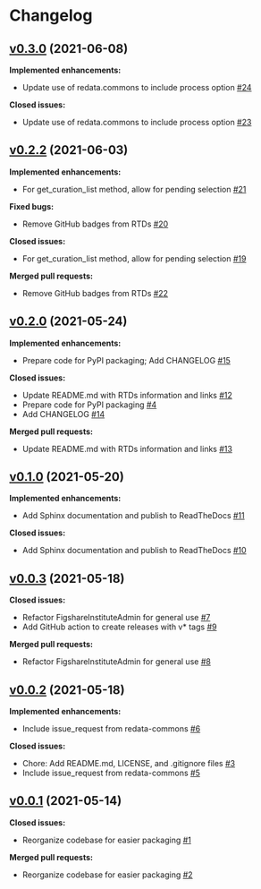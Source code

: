 # Changelog

## [v0.3.0](https://github.com/UAL-ODIS/ldcoolp-figshare/tree/v0.3.0) (2021-06-08)

**Implemented enhancements:**
 -  Update use of redata.commons to include process option [#24](http://github.com/UAL-ODIS/ldcoolp-figshare/pull/24)

**Closed issues:**
 -  Update use of redata.commons to include process option [#23](http://github.com/UAL-ODIS/ldcoolp-figshare/issues/23)


## [v0.2.2](https://github.com/UAL-ODIS/ldcoolp-figshare/tree/v0.2.2) (2021-06-03)

**Implemented enhancements:**
 - For get_curation_list method, allow for pending selection [#21](http://github.com/UAL-ODIS/ldcoolp-figshare/pull/21)
 
**Fixed bugs:**
 - Remove GitHub badges from RTDs [#20](http://github.com/UAL-ODIS/ldcoolp-figshare/issues/20)

**Closed issues:**
 - For get_curation_list method, allow for pending selection [#19](http://github.com/UAL-ODIS/ldcoolp-figshare/issues/19)

**Merged pull requests:**
 - Remove GitHub badges from RTDs [#22](http://github.com/UAL-ODIS/ldcoolp-figshare/pull/22)


## [v0.2.0](https://github.com/UAL-ODIS/ldcoolp-figshare/tree/HEAD) (2021-05-24)

**Implemented enhancements:**
 - Prepare code for PyPI packaging; Add CHANGELOG [#15](http://github.com/UAL-ODIS/ldcoolp-figshare/pull/15)

**Closed issues:**
 - Update README.md with RTDs information and links [#12](http://github.com/UAL-ODIS/ldcoolp-figshare/issues/12)
 - Prepare code for PyPI packaging [#4](http://github.com/UAL-ODIS/ldcoolp-figshare/issues/4)
 - Add CHANGELOG [#14](http://github.com/UAL-ODIS/ldcoolp-figshare/issues/14)

**Merged pull requests:**
 - Update README.md with RTDs information and links [#13](http://github.com/UAL-ODIS/ldcoolp-figshare/pull/13)


## [v0.1.0](https://github.com/UAL-ODIS/ldcoolp-figshare/tree/v0.1.0) (2021-05-20)

**Implemented enhancements:**
 - Add Sphinx documentation and publish to ReadTheDocs [#11](http://github.com/UAL-ODIS/ldcoolp-figshare/pull/11)

**Closed issues:**
 - Add Sphinx documentation and publish to ReadTheDocs [#10](http://github.com/UAL-ODIS/ldcoolp-figshare/issues/10)


## [v0.0.3](https://github.com/UAL-ODIS/ldcoolp-figshare/tree/v0.0.3) (2021-05-18)

**Closed issues:**
 - Refactor FigshareInstituteAdmin for general use [#7](http://github.com/UAL-ODIS/ldcoolp-figshare/issues/7)
 - Add GitHub action to create releases with v* tags [#9](http://github.com/UAL-ODIS/ldcoolp-figshare/issues/9)

**Merged pull requests:**
 - Refactor FigshareInstituteAdmin for general use [#8](http://github.com/UAL-ODIS/ldcoolp-figshare/pull/8)


## [v0.0.2](https://github.com/UAL-ODIS/ldcoolp-figshare/tree/v0.0.2) (2021-05-18)

**Implemented enhancements:**
 - Include issue_request from redata-commons [#6](http://github.com/UAL-ODIS/ldcoolp-figshare/pull/6)

**Closed issues:**
 - Chore: Add README.md, LICENSE, and .gitignore files [#3](http://github.com/UAL-ODIS/ldcoolp-figshare/issues/3)
 - Include issue_request from redata-commons [#5](http://github.com/UAL-ODIS/ldcoolp-figshare/issues/5)


## [v0.0.1](https://github.com/UAL-ODIS/ldcoolp-figshare/tree/v0.0.1) (2021-05-14)

**Closed issues:**
 - Reorganize codebase for easier packaging [#1](http://github.com/UAL-ODIS/ldcoolp-figshare/issues/1)

**Merged pull requests:**
 - Reorganize codebase for easier packaging [#2](http://github.com/UAL-ODIS/ldcoolp-figshare/pull/2)


<!-- TEMPLATE
## [vXX.YY.ZZ](https://github.com/UAL-ODIS/ldcoolp-figshare/tree/vXX.YY.ZZ) (YYYY-MM-DD)

**Implemented enhancements:**
 - `______` [#XX](http://github.com/UAL-ODIS/ldcoolp-figshare/pull/XX)

**Fixed bugs:**
 - `______` [#XX](http://github.com/UAL-ODIS/ldcoolp-figshare/issues/XX)

**Closed issues:**
 - `______` [#XX](http://github.com/UAL-ODIS/ldcoolp-figshare/issues/XX)

**Merged pull requests:**
 - `______` [#XX](http://github.com/UAL-ODIS/ldcoolp-figshare/pull/XX)

-->
